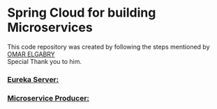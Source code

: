 # Spring Cloud for building Microservices
This code repository was created by following the steps mentioned by [OMAR ELGABRY](https://medium.com/omarelgabrys-blog/microservices-with-spring-boot-creating-our-microserivces-gateway-part-2-31f8aa6b215b) <br>
Special Thank you to him.

### [Eureka Server:](ms-eureka-server/README.md#eureka-server)
### [Microservice Producer:](ms-producer/README.md#microservice-producer)